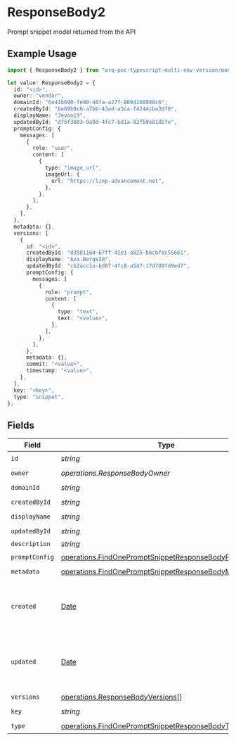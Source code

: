# ResponseBody2

Prompt snippet model returned from the API

## Example Usage

```typescript
import { ResponseBody2 } from "orq-poc-typescript-multi-env-version/models/operations";

let value: ResponseBody2 = {
  id: "<id>",
  owner: "vendor",
  domainId: "6e41b690-fe90-46fa-a27f-8094168088c6",
  createdById: "be69b0c6-a7bb-43ad-a3ca-f4244cba3df8",
  displayName: "Jevon19",
  updatedById: "d75f3803-9a9d-4fc7-bd1a-82f59e81d5fe",
  promptConfig: {
    messages: [
      {
        role: "user",
        content: [
          {
            type: "image_url",
            imageUrl: {
              url: "https://limp-advancement.net",
            },
          },
        ],
      },
    ],
  },
  metadata: {},
  versions: [
    {
      id: "<id>",
      createdById: "d3581164-67ff-42e1-a825-b6cbf8c55661",
      displayName: "Ava.Berge28",
      updatedById: "cb2acc1a-bd87-4fc8-a5d7-17d709fd9ed7",
      promptConfig: {
        messages: [
          {
            role: "prompt",
            content: [
              {
                type: "text",
                text: "<value>",
              },
            ],
          },
        ],
      },
      metadata: {},
      commit: "<value>",
      timestamp: "<value>",
    },
  ],
  key: "<key>",
  type: "snippet",
};
```

## Fields

| Field                                                                                                                              | Type                                                                                                                               | Required                                                                                                                           | Description                                                                                                                        |
| ---------------------------------------------------------------------------------------------------------------------------------- | ---------------------------------------------------------------------------------------------------------------------------------- | ---------------------------------------------------------------------------------------------------------------------------------- | ---------------------------------------------------------------------------------------------------------------------------------- |
| `id`                                                                                                                               | *string*                                                                                                                           | :heavy_check_mark:                                                                                                                 | N/A                                                                                                                                |
| `owner`                                                                                                                            | *operations.ResponseBodyOwner*                                                                                                     | :heavy_check_mark:                                                                                                                 | N/A                                                                                                                                |
| `domainId`                                                                                                                         | *string*                                                                                                                           | :heavy_check_mark:                                                                                                                 | N/A                                                                                                                                |
| `createdById`                                                                                                                      | *string*                                                                                                                           | :heavy_check_mark:                                                                                                                 | N/A                                                                                                                                |
| `displayName`                                                                                                                      | *string*                                                                                                                           | :heavy_check_mark:                                                                                                                 | N/A                                                                                                                                |
| `updatedById`                                                                                                                      | *string*                                                                                                                           | :heavy_check_mark:                                                                                                                 | N/A                                                                                                                                |
| `description`                                                                                                                      | *string*                                                                                                                           | :heavy_minus_sign:                                                                                                                 | N/A                                                                                                                                |
| `promptConfig`                                                                                                                     | [operations.FindOnePromptSnippetResponseBodyPromptConfig](../../models/operations/findonepromptsnippetresponsebodypromptconfig.md) | :heavy_check_mark:                                                                                                                 | N/A                                                                                                                                |
| `metadata`                                                                                                                         | [operations.FindOnePromptSnippetResponseBodyMetadata](../../models/operations/findonepromptsnippetresponsebodymetadata.md)         | :heavy_check_mark:                                                                                                                 | N/A                                                                                                                                |
| `created`                                                                                                                          | [Date](https://developer.mozilla.org/en-US/docs/Web/JavaScript/Reference/Global_Objects/Date)                                      | :heavy_minus_sign:                                                                                                                 | The date and time the resource was created                                                                                         |
| `updated`                                                                                                                          | [Date](https://developer.mozilla.org/en-US/docs/Web/JavaScript/Reference/Global_Objects/Date)                                      | :heavy_minus_sign:                                                                                                                 | The date and time the resource was last updated                                                                                    |
| `versions`                                                                                                                         | [operations.ResponseBodyVersions](../../models/operations/responsebodyversions.md)[]                                               | :heavy_check_mark:                                                                                                                 | N/A                                                                                                                                |
| `key`                                                                                                                              | *string*                                                                                                                           | :heavy_check_mark:                                                                                                                 | N/A                                                                                                                                |
| `type`                                                                                                                             | [operations.FindOnePromptSnippetResponseBodyType](../../models/operations/findonepromptsnippetresponsebodytype.md)                 | :heavy_check_mark:                                                                                                                 | N/A                                                                                                                                |